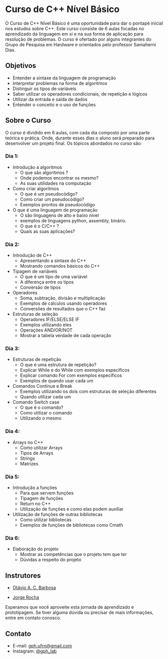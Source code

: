 # Curso de C++ Nível Básico

O Curso de C++ Nível Básico é uma oportunidade para dar o pontapé inicial nos estudos sobre C++. Este curso consiste de 6 aulas focadas no aprendizado da linguagem em si e na sua forma de aplicação para resolução de problemas. O curso é ofertado por alguns integrantes do Grupo de Pesquisa em Hardware e orientados pelo professor Samaherni Dias.

## Objetivos

- Entender a sintaxe da linguagem de programação
- Interpretar problemas na forma de algoritmos
- Distinguir os tipos de variáveis 
- Saber utilizar os operadores condicionais, de repetição e lógicos
- Utilizar da entrada e saída de dados
- Entender o conceito e o uso de funções

## Sobre o Curso

O curso é dividido em 6 aulas, com cada dia composto por uma parte teórica e prática. Onde, durante esses dias o aluno será preparado para desenvolver um projeto final. Os tópicos abordados no curso são:

### Dia 1:
  - Introdução a algoritmos
    - O que são algoritmos ?
    - Onde podemos encontrar os mesmo?
    - As suas utilidades na computação
  - Como criar algoritmos
    - O que é um pseudocódigo?
    - Como criar um pseudocódigo?
    - Exemplos prontos de pseudocódigo
  - O que é uma linguagem de programação
    - O são linguagens de alto e baixo nível
    - exemplos de linguagens python, assembly, binário.
    - O que é o C/C++ ?
    - Quais as suas aplicações?

### Dia 2:
  - Introdução de C++
    - Apresentando a sintaxe do C++
    - Mostrando comandos básicos do C++
  - Tipagem de variáveis
    - O que é um tipo de uma variável
    - A diferença entre os tipos
    - Conversão de tipos
  - Operadores 
    - Soma, subtração, divisão e multiplicação
    - Exemplos de cálculos usando operadores 
    - Conversões de resultados que o C++ faz
  - Estruturas de seleção
    - Operadores IF/ELSE/ELSE IF
    - Exemplos utilizando eles
    - Operações AND/OR/NOT
    - Mostrar a tabela verdade de cada operação

### Dia 3:
  - Estruturas de repetição
    - O que é uma estrutura de repetição?
    - Explicar While e do While com exemplos específicos 
    - Explicar comando For com exemplos específicos
    - Exemplos de quando usar cada um
  - Comandos Continue e Break
    - Exemplos utilizando os dois com estruturas de seleção diferentes
    - Quando utilizar cada um
  - Comando Switch case
    - O que é o comando?
    - Como utilizar o comando
    - Utilizando o mesmo

### Dia 4:
  - Arrays no C++
    - Como utilizar Arrays
    - Tipos de Arrays
    - Strings
    - Matrizes

### Dia 5:
  - Introdução a funções
    - Para que servem funções
    - Tipagem de funções
    - Return no C++ 
    - Utilização de funções e como elas podem auxiliar
  - Utilização de funções de outras bibliotecas
    - Como utilizar bibliotecas
    - Exemplos de funções de bibliotecas como Cmath

### Dia 6:
  - Elaboração do projeto
    - Mostrar as competências que o projeto tem que ter
    - Dúvidas a respeito do projeto

## Instrutores

- [Otávio A. C. Barbosa](https://github.com/otavioacb)

- [Jorge Rocha](https://github.com/rochajorgedev)

Esperamos que você aproveite esta jornada de aprendizado e prototipagem. Se tiver alguma dúvida ou precisar de mais informações, entre em contato conosco.

## Contato

- E-mail: [gph.ufrn@gmail.com](mailto:gph.ufrn@gmail.com)
- Instagram: [@gph_lab](https://www.instagram.com/gph_lab/)
